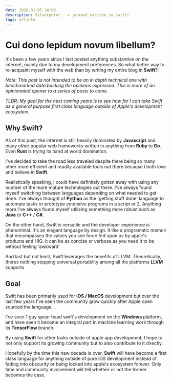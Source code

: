 ```yaml
---
date: 2020-01-05 14:09
description: Silverpoint - a journal written in swift!
tags: article
---
```

# Cui dono lepidum novum libellum?

It's been a few years since I last posted anything substantive on the internet, mainly due to my development preferences. So what better way to re-acquaint myself with the web than by writing my entire blog in <b>Swift</b>?! 

*Note: This post is not intended to be an in depth technical one with benchmarked data backing the opinions expressed. This is more of an opinionated opener to a series of posts to come.*

*TLDR; My goal for the next coming years is to see how far I can take Swift as a general purpose first class language outside of Apple's development ecosystem.*

## Why Swift?

As of this post, the internet is still heavily dominated by <b>Javascript</b> and many other popular web frameworks written in anything from <b>Ruby</b> to <b>Go</b>. Even <b>Rust</b> is trying its hand at world domination.

I've decided to  take the road less traveled despite there being so many other more efficient and readily available tools out there because I both love and believe in <b>Swift</b>.

Realistically speaking, I could have definitely gotten away with using any number of the more mature technologies out there. I've always found myself switching between languages depending on what needed to get done. I've always thought of <b>Python</b> as the 'getting stuff done' language to automate tasks or prototype extensive programs in a script or 2. Anything more I've always found myself utilizing something more robust such as <b>Java</b> or <b>C++</b> / <b>C#</b>.

On the other hand, Swift is versatile and the developer experience is phenominal. It's an elegant language by design. It like a programatic memoir that encompasses the values you see force fed upon us by apple's products and HIG. It can be as concise or verbose as you need it to be without feeling 'awkward' 

And last but not least, Swift leverages the benefits of LLVM. Theoretically, theres nothing stopping  universal portability among all the platforms <b>LLVM</b> supports

## Goal 

Swift has been primarily used for <b>iOS / MacOS</b> development but over the last few years I've seen the community grow quickly after Apple open sourced the language.

I've seen 1 guy spear head swift's development on the <b>Windows</b> platform, and have seen it become an integral part in machine learning work through its <b>TensorFlow</b> branch.

By using <b>Swift</b> for other tasks outside of apple app development, I hope to not only support its growing community but to also contribute to it directly.

Hopefully by the time this new decade is over, <b>Swift</b> will have become a first class language for anything outside of pure iOS development instead of fading into obscurity or being locked into apple's ecosystem forever.  Only time and community involvement will tell whether or not the former becomes the case.
